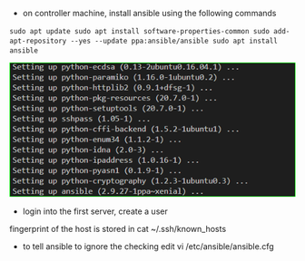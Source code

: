 

- on controller machine, install ansible using the following commands

`sudo apt update
 sudo apt install software-properties-common
 sudo add-apt-repository --yes --update ppa:ansible/ansible
 sudo apt install ansible`


 ![](../Ansible-assignment/images/ansible-installed.PNG)


 - login into the first server, create a user

 fingerprint of the host is stored in cat ~/.ssh/known_hosts

 - to tell ansible to ignore the checking
 edit vi /etc/ansible/ansible.cfg